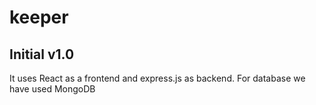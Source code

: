 # keeper
## Initial v1.0
It uses React as a frontend and express.js as backend.
For database we have used MongoDB
